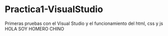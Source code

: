 # Practica1-VisualStudio
Primeras pruebas con el Visual Studio y el funcionamiento del html, css y js
HOLA SOY HOMERO CHINO